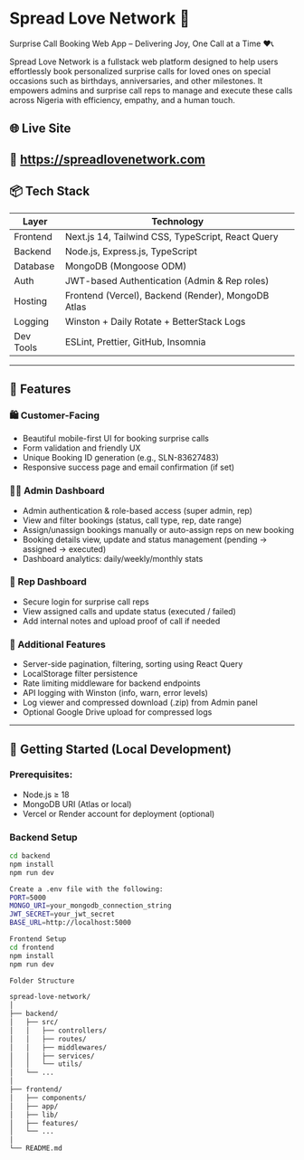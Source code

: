 # Spread Love Network 🎉  
Surprise Call Booking Web App – Delivering Joy, One Call at a Time ❤️📞

Spread Love Network is a fullstack web platform designed to help users effortlessly book personalized surprise calls for loved ones on special occasions such as birthdays, anniversaries, and other milestones. It empowers admins and surprise call reps to manage and execute these calls across Nigeria with efficiency, empathy, and a human touch.

## 🌐 Live Site  
🔗 https://spreadlovenetwork.com  
---

## 📦 Tech Stack

| Layer       | Technology                                   |
|-------------|----------------------------------------------|
| Frontend    | Next.js 14, Tailwind CSS, TypeScript, React Query |
| Backend     | Node.js, Express.js, TypeScript              |
| Database    | MongoDB (Mongoose ODM)                       |
| Auth        | JWT-based Authentication (Admin & Rep roles) |
| Hosting     | Frontend (Vercel), Backend (Render), MongoDB Atlas |
| Logging     | Winston + Daily Rotate + BetterStack Logs    |
| Dev Tools   | ESLint, Prettier, GitHub, Insomnia           |

---

## 🎯 Features

### 🛍️ Customer-Facing

- Beautiful mobile-first UI for booking surprise calls
- Form validation and friendly UX
- Unique Booking ID generation (e.g., SLN-83627483)
- Responsive success page and email confirmation (if set)

### 🧑‍💼 Admin Dashboard

- Admin authentication & role-based access (super admin, rep)
- View and filter bookings (status, call type, rep, date range)
- Assign/unassign bookings manually or auto-assign reps on new booking
- Booking details view, update and status management (pending → assigned → executed)
- Dashboard analytics: daily/weekly/monthly stats

### 💬 Rep Dashboard

- Secure login for surprise call reps
- View assigned calls and update status (executed / failed)
- Add internal notes and upload proof of call if needed

### 🧩 Additional Features

- Server-side pagination, filtering, sorting using React Query
- LocalStorage filter persistence
- Rate limiting middleware for backend endpoints
- API logging with Winston (info, warn, error levels)
- Log viewer and compressed download (.zip) from Admin panel
- Optional Google Drive upload for compressed logs

---

## 🚀 Getting Started (Local Development)

### Prerequisites:

- Node.js ≥ 18
- MongoDB URI (Atlas or local)
- Vercel or Render account for deployment (optional)

### Backend Setup

```bash
cd backend
npm install
npm run dev

Create a .env file with the following:
PORT=5000
MONGO_URI=your_mongodb_connection_string
JWT_SECRET=your_jwt_secret
BASE_URL=http://localhost:5000

Frontend Setup
cd frontend
npm install
npm run dev

Folder Structure

spread-love-network/
│
├── backend/
│   ├── src/
│   │   ├── controllers/
│   │   ├── routes/
│   │   ├── middlewares/
│   │   ├── services/
│   │   └── utils/
│   └── ...
│
├── frontend/
│   ├── components/
│   ├── app/
│   ├── lib/
│   ├── features/
│   └── ...
│
└── README.md
